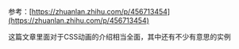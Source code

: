 参考：[https://zhuanlan.zhihu.com/p/456713454](https://zhuanlan.zhihu.com/p/456713454)

这篇文章里面对于CSS动画的介绍相当全面，其中还有不少有意思的实例
